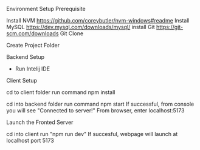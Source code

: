 Environment Setup Prerequisite

Install NVM https://github.com/coreybutler/nvm-windows#readme
Install MySQL https://dev.mysql.com/downloads/mysql/
install Git https://git-scm.com/downloads
Git Clone

Create Project Folder

Backend Setup
- Run Intelij IDE
  
Client Setup

cd to client folder
run command npm install

cd into backend folder
run command npm start
If successful, from console you will see "Connected to server!"
From browser, enter localhost:5173

Launch the Fronted Server

cd into client
run "npm run dev"
If succesful, webpage will launch at localhost port 5173
